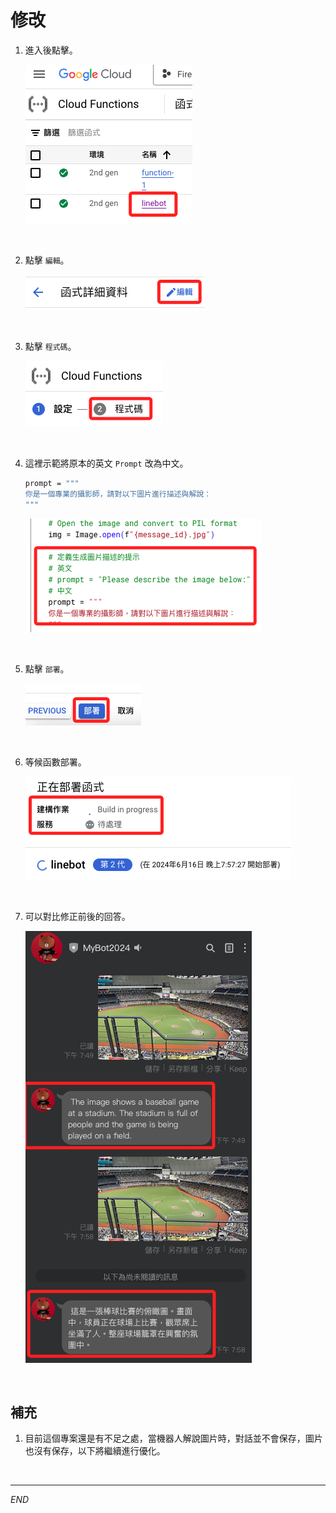 # 修改

1. 進入後點擊。

    ![](images/img_38.png)

<br>

2. 點擊 `編輯`。

    ![](images/img_39.png)

<br>

3. 點擊 `程式碼`。

    ![](images/img_40.png)

<br>

4. 這裡示範將原本的英文 `Prompt` 改為中文。

    ```bash
    prompt = """
    你是一個專業的攝影師，請對以下圖片進行描述與解說：
    """
    ```

    ![](images/img_41.png)

<br>

5. 點擊 `部署`。

    ![](images/img_42.png)

<br>

6. 等候函數部署。

    ![](images/img_43.png)

<br>

7. 可以對比修正前後的回答。

    ![](images/img_44.png)
<br>

## 補充

1. 目前這個專案還是有不足之處，當機器人解說圖片時，對話並不會保存，圖片也沒有保存，以下將繼續進行優化。

<br>

___

_END_